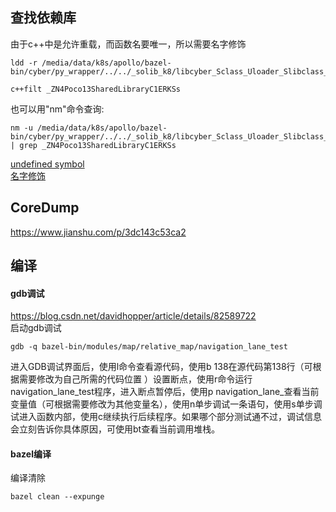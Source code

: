 ## 查找依赖库
由于c++中是允许重载，而函数名要唯一，所以需要名字修饰

```
ldd -r /media/data/k8s/apollo/bazel-bin/cyber/py_wrapper/../../_solib_k8/libcyber_Sclass_Uloader_Slibclass_Uloader.so

c++filt _ZN4Poco13SharedLibraryC1ERKSs
```

也可以用"nm"命令查询:  
```
nm -u /media/data/k8s/apollo/bazel-bin/cyber/py_wrapper/../../_solib_k8/libcyber_Sclass_Uloader_Slibclass_Uloader.so | grep _ZN4Poco13SharedLibraryC1ERKSs
```

[undefined symbol](https://blog.csdn.net/stpeace/article/details/76561814)  
[名字修饰](https://zh.wikipedia.org/wiki/%E5%90%8D%E5%AD%97%E4%BF%AE%E9%A5%B0)  


## CoreDump
https://www.jianshu.com/p/3dc143c53ca2  


## 编译
#### gdb调试
https://blog.csdn.net/davidhopper/article/details/82589722  
启动gdb调试
```
gdb -q bazel-bin/modules/map/relative_map/navigation_lane_test
```
进入GDB调试界面后，使用l命令查看源代码，使用b 138在源代码第138行（可根据需要修改为自己所需的代码位置 ）设置断点，使用r命令运行navigation_lane_test程序，进入断点暂停后，使用p navigation_lane_查看当前变量值（可根据需要修改为其他变量名），使用n单步调试一条语句，使用s单步调试进入函数内部，使用c继续执行后续程序。如果哪个部分测试通不过，调试信息会立刻告诉你具体原因，可使用bt查看当前调用堆栈。




#### bazel编译
编译清除  
```
bazel clean --expunge
```
